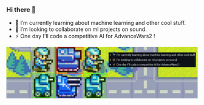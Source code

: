 ### Hi there 👋

- 🔭 I’m currently learning about machine learning and other cool stuff.
- 👯 I’m looking to collaborate on ml projects on sound.
- ⚡ One day I'll code a competitive AI for AdvanceWars2 !

![Image](https://raw.githubusercontent.com/Hatchi-Kin/Hatchi-Kin/main/aw5.png)
